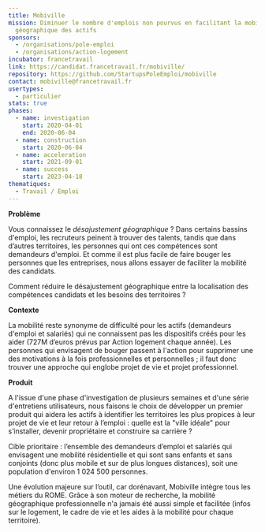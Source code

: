 ```yaml
---
title: Mobiville
mission: Diminuer le nombre d'emplois non pourvus en facilitant la mobilité
  géographique des actifs
sponsors:
  - /organisations/pole-emploi
  - /organisations/action-logement
incubator: francetravail
link: https://candidat.francetravail.fr/mobiville/
repository: https://github.com/StartupsPoleEmploi/mobiville
contact: mobiville@francetravail.fr
usertypes:
  - particulier
stats: true
phases:
  - name: investigation
    start: 2020-04-01
    end: 2020-06-04
  - name: construction
    start: 2020-06-04
  - name: acceleration
    start: 2021-09-01
  - name: success
    start: 2023-04-18
thematiques:
  - Travail / Emploi
---
```

**Problème**

Vous connaissez le *désajustement géographique* ? Dans certains bassins d'emploi, les recruteurs peinent à trouver des talents, tandis que dans d’autres territoires, les personnes qui ont ces compétences sont demandeurs d'emploi. Et comme il est plus facile de faire bouger les personnes que les entreprises, nous allons essayer de faciliter la mobilité des candidats.

Comment réduire le désajustement géographique entre la localisation des compétences candidats et les besoins des territoires ?

**Contexte**

La mobilité reste synonyme de difficulté pour les actifs (demandeurs d'emploi et salariés) qui ne connaissent pas les dispositifs créés pour les aider (727M d’euros prévus par Action logement chaque année). Les personnes qui envisagent de bouger passent à l'action pour supprimer une des motivations à la fois professionnelles et personnelles ; il faut donc trouver une approche qui englobe projet de vie et projet professionnel.

**Produit**

A l'issue d'une phase d'investigation de plusieurs semaines et d'une série d'entretiens utilisateurs, nous faisons le choix de développer un premier produit qui aidera les actifs à identifier les territoires les plus propices à leur projet de vie et leur retour à l’emploi : quelle est la "ville idéale" pour s’installer, devenir propriétaire et construire sa carrière ?

Cible prioritaire : l’ensemble des demandeurs d’emploi et salariés qui envisagent une mobilité résidentielle et qui sont sans enfants et sans conjoints (donc plus mobile et sur de plus longues distances), soit une population d'environ 1 024 500 personnes.

Une évolution majeure sur l’outil, car dorénavant, Mobiville intègre tous les métiers du ROME. Grâce à son moteur de recherche, la mobilité géographique professionnelle n'a jamais été aussi simple et facilitée (infos sur le logement, le cadre de vie et les aides à la mobilité pour chaque territoire).
